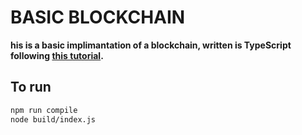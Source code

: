 # BASIC BLOCKCHAIN

**his is a basic implimantation of a blockchain, written is TypeScript following [this tutorial](https://youtu.be/qF7dkrce-mQ).**

## To run

```bash
npm run compile
node build/index.js
```
